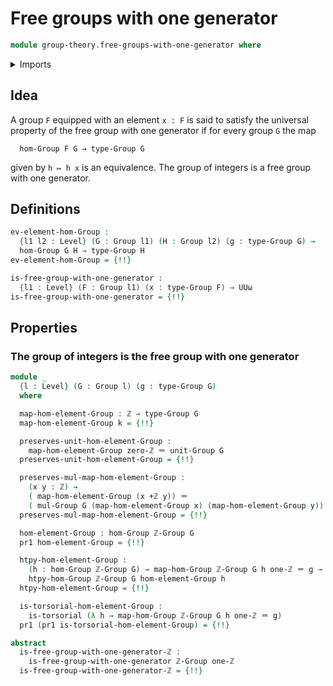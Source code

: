 # Free groups with one generator

```agda
module group-theory.free-groups-with-one-generator where
```

<details><summary>Imports</summary>

```agda
open import elementary-number-theory.addition-integers
open import elementary-number-theory.group-of-integers
open import elementary-number-theory.integers

open import foundation.action-on-identifications-functions
open import foundation.contractible-maps
open import foundation.dependent-pair-types
open import foundation.equivalences
open import foundation.identity-types
open import foundation.sets
open import foundation.subtypes
open import foundation.torsorial-type-families
open import foundation.universe-levels

open import group-theory.groups
open import group-theory.homomorphisms-groups
open import group-theory.integer-powers-of-elements-groups

open import structured-types.initial-pointed-type-equipped-with-automorphism
```

</details>

## Idea

A group `F` equipped with an element `x : F` is said to satisfy the universal
property of the free group with one generator if for every group `G` the map

```text
  hom-Group F G → type-Group G
```

given by `h ↦ h x` is an equivalence. The group of integers is a free group with
one generator.

## Definitions

```agda
ev-element-hom-Group :
  {l1 l2 : Level} (G : Group l1) (H : Group l2) (g : type-Group G) →
  hom-Group G H → type-Group H
ev-element-hom-Group = {!!}

is-free-group-with-one-generator :
  {l1 : Level} (F : Group l1) (x : type-Group F) → UUω
is-free-group-with-one-generator = {!!}
```

## Properties

### The group of integers is the free group with one generator

```agda
module _
  {l : Level} (G : Group l) (g : type-Group G)
  where

  map-hom-element-Group : ℤ → type-Group G
  map-hom-element-Group k = {!!}

  preserves-unit-hom-element-Group :
    map-hom-element-Group zero-ℤ ＝ unit-Group G
  preserves-unit-hom-element-Group = {!!}

  preserves-mul-map-hom-element-Group :
    (x y : ℤ) →
    ( map-hom-element-Group (x +ℤ y)) ＝
    ( mul-Group G (map-hom-element-Group x) (map-hom-element-Group y))
  preserves-mul-map-hom-element-Group = {!!}

  hom-element-Group : hom-Group ℤ-Group G
  pr1 hom-element-Group = {!!}

  htpy-hom-element-Group :
    (h : hom-Group ℤ-Group G) → map-hom-Group ℤ-Group G h one-ℤ ＝ g →
    htpy-hom-Group ℤ-Group G hom-element-Group h
  htpy-hom-element-Group = {!!}

  is-torsorial-hom-element-Group :
    is-torsorial (λ h → map-hom-Group ℤ-Group G h one-ℤ ＝ g)
  pr1 (pr1 is-torsorial-hom-element-Group) = {!!}

abstract
  is-free-group-with-one-generator-ℤ :
    is-free-group-with-one-generator ℤ-Group one-ℤ
  is-free-group-with-one-generator-ℤ = {!!}
```
